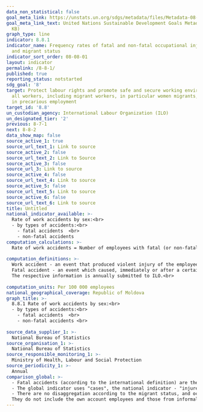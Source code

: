 ```yaml
---
data_non_statistical: false
goal_meta_link: https://unstats.un.org/sdgs/metadata/files/Metadata-08-08-01.pdf
goal_meta_link_text: United Nations Sustainable Development Goals Metadata (PDF 381
  KB)
graph_type: line
indicator: 8.8.1
indicator_name: Frequency rates of fatal and non-fatal occupational injuries, by sex
  and migrant status
indicator_sort_order: 08-08-01
layout: indicator
permalink: /8-8-1/
published: true
reporting_status: notstarted
sdg_goal: '8'
target: Protect labour rights and promote safe and secure working environments for
  all workers, including migrant workers, in particular women migrants, and those
  in precarious employment
target_id: '8.8'
un_custodian_agency: International Labour Organization (ILO)
un_designated_tier: '2'
previous: 8-7-1
next: 8-8-2
data_show_map: false
source_active_1: true
source_url_text_1: Link to source
source_active_2: false
source_url_text_2: Link to Source
source_active_3: false
source_url_3: Link to source
source_active_4: false
source_url_text_4: Link to source
source_active_5: false
source_url_text_5: Link to source
source_active_6: false
source_url_text_6: Link to source
title: Untitled
national_indicator_available: >-
  Rate of work accidents by sex:<br> 
  - by types of accidents:<br> 
    - fatal accidents  <br> 
    - non-fatal accidents
computation_calculations: >-
  Rate of work accidents = Number of employees with fatal (or non-fatal) injuries out of the total number of employees * 100 000.<br> 
  
computation_definitions: >-
  Work accident - an event that produced violent injury of the employee's body as a result of actions of some risk factors related to an element of the labour system (executor, work tasks, production means, work environment), leading to temporary (3 days or more) or permanent loss of employee's workability or death of the employee.<br> 
  Fatal accident - an event which caused, immediately or after a certain time interval from its occurrence, the death of the employee. <br> 
  The respective information is annually submitted to ILO.<br> 
  
computation_units: Per 100 000 employees
national_geographical_coverage: Republic of Moldova
graph_title: >-
  8.8.1 Rate of work accidents by sex:<br> 
  - by types of accidents:<br> 
    - fatal accidents  <br> 
    - non-fatal accidents <br> 
  
source_data_supplier_1: >-
  National Bureau of Statistics
source_organisation_1: >-
  National Bureau of Statistics
source_responsible_monitoring_1: >-
  Ministry of Health, Labour and Social Protection
source_periodicity_1: >-
  Annual
comparison_global: >-
  - Fatal accidents (according to the international definition) are the accidents that have led to the death of the person during one year since the day the accident occurred, the RM legislation does not specify the period ”fatal accident - an event that has caused, immediately or after a certain time since its occurrence, the death of the employee ...”<br> 
  - The global indicator uses "cases", the national indicator - "injured employees".<br> 
  - There are no disaggregation according to the migrant status, and occupation status. When calculating the rate we use the average number of employees from units with 4 and more employees  (information from all units appears later). <br> 
  They do not include the own account employees and those from informal sector.
---
```

